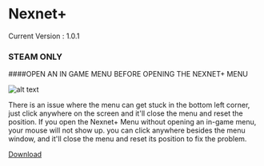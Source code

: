 # Nexnet+
Current Version : 1.0.1  
  
### STEAM ONLY  
####OPEN AN IN GAME MENU BEFORE OPENING THE NEXNET+ MENU  

![alt text](https://cdn.discordapp.com/attachments/1068616740235387002/1082760055717371914/image.png "Logo Title Text 1")
  
There is an issue where the menu can get stuck in the bottom left corner, just click anywhere on the screen and it'll close the menu and reset the position. If you open the Nexnet+ Menu without opening an in-game menu, your mouse will not show up. you can click anywhere besides the menu window, and it'll close the menu and reset its position to fix the problem.  

[Download](https://github.com/Izoee/NexnetPlus/archive/refs/heads/main.zip)  
